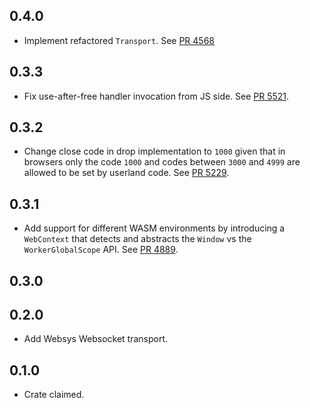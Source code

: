 ## 0.4.0

- Implement refactored `Transport`.
  See [PR 4568](https://github.com/libp2p/rust-libp2p/pull/4568)
## 0.3.3

- Fix use-after-free handler invocation from JS side.
  See [PR 5521](https://github.com/libp2p/rust-libp2p/pull/5521).

## 0.3.2

- Change close code in drop implementation to `1000` given that in browsers only
  the code `1000` and codes between `3000` and `4999` are allowed to be set by
  userland code.
  See [PR 5229](https://github.com/libp2p/rust-libp2p/pull/5229).

## 0.3.1

- Add support for different WASM environments by introducing a `WebContext` that
  detects and abstracts the `Window` vs the `WorkerGlobalScope` API.
  See [PR 4889](https://github.com/libp2p/rust-libp2p/pull/4889).

## 0.3.0


## 0.2.0

- Add Websys Websocket transport.

## 0.1.0

- Crate claimed.
